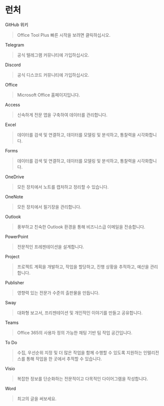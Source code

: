 # 런처

GitHub 위키
> Office Tool Plus 빠른 시작을 보려면 클릭하십시오.

Telegram
> 공식 텔레그램 커뮤니티에 가입하십시오.

Discord
> 공식 디스코드 커뮤니티에 가입하십시오.

Office
> Microsoft Office 홈페이지입니다.

Access
> 신속하게 전문 앱을 구축하여 데이터를 관리합니다.

Excel
> 데이터를 검색 및 연결하고, 데이터를 모델링 및 분석하고, 통찰력을 시각화합니다.

Forms
> 데이터를 검색 및 연결하고, 데이터를 모델링 및 분석하고, 통찰력을 시각화합니다.

OneDrive
> 모든 장치에서 노트를 캡처하고 정리할 수 있습니다.

OneNote
> 모든 장치에서 필기장을 관리합니다.

Outlook
> 풍부하고 친숙한 Outlook 환경을 통해 비즈니스급 이메일을 전송합니다.

PowerPoint
> 전문적인 프레젠테이션을 설계합니다.

Project
> 프로젝트 계획을 개발하고, 작업을 할당하고, 진행 상황을 추적하고, 예산을 관리합니다.

Publisher
> 영향력 있는 전문가 수준의 출판물을 만듭니다.

Sway
> 대화형 보고서, 프리젠테이션 및 개인적인 이야기를 만들고 공유합니다.

Teams
> Office 365의 사용자 정의 가능한 채팅 기반 팀 작업 공간입니다.

To Do
> 수집, 우선순위 지정 및 더 많은 작업을 함께 수행할 수 있도록 지원하는 인텔리전스를 통해 작업을 한 곳에서 추적할 수 있습니다.

Visio
> 복잡한 정보를 단순화하는 전문적이고 다목적인 다이어그램을 작성합니다.

Word
> 최고의 글을 써보세요.
